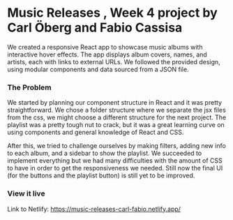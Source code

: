 # Music Releases , Week 4 project by Carl Öberg and Fabio Cassisa

We created a responsive React app to showcase music albums with interactive hover effects. The app displays album covers, names, and artists, each with links to external URLs. We followed the provided design, using modular components and data sourced from a JSON file.

### The Problem

We started by planning our component structure in React and it was pretty straightforward. We chose a folder structure where we separate the jsx files from the css, we might choose a different structure for the next project. The playlist was a pretty tough nut to crack, but it was a great learning curve on using components and general knowledge of React and CSS.

After this, we tried to challenge ourselves by making filters, adding new info to each album, and a sidebar to show the playlist. We succeeded to implement everything but we had many difficulties with the amount of CSS to have in order to get the responsiveness we needed. Still now the final UI (for the buttons and the playlist button) is still yet to be improved.

### View it live

Link to Netlify: https://music-releases-carl-fabio.netlify.app/
